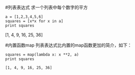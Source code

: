 #列表表达式
求一个列表中每个数字的平方
```
a = [1,2,3,4,5,6]
squares = [x*x for x in a]
print squares
```
[1, 4, 9, 16, 25, 36]


#内置函数map
列表表达式比内置的map函数更加的简介，如下：

```
squares = map(lambda x: x **2, a)
print squares
```

	[1, 4, 9, 16, 25, 36]
